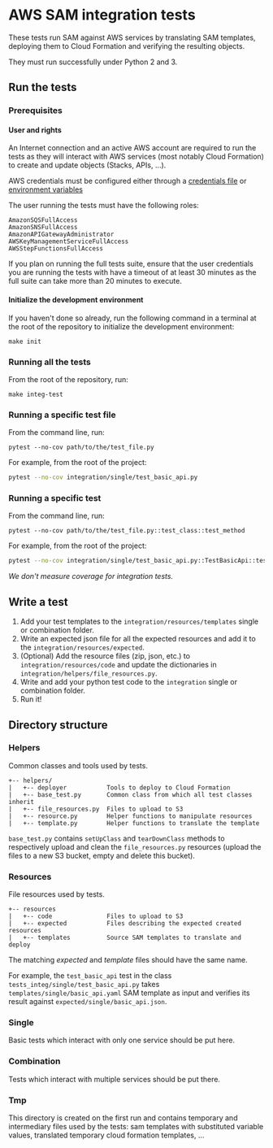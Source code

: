 # AWS SAM integration tests

These tests run SAM against AWS services by translating SAM templates, deploying them to Cloud Formation and verifying the resulting objects.

They must run successfully under Python 2 and 3.

## Run the tests

### Prerequisites

#### User and rights

An Internet connection and an active AWS account are required to run the tests as they will interact with AWS services (most notably Cloud Formation) to create and update objects (Stacks, APIs, ...).

AWS credentials must be configured either through a [credentials file](https://docs.aws.amazon.com/cli/latest/userguide/cli-configure-files.html) or [environment variables](https://docs.aws.amazon.com/cli/latest/userguide/cli-configure-envvars.html)

The user running the tests must have the following roles:

```
AmazonSQSFullAccess
AmazonSNSFullAccess
AmazonAPIGatewayAdministrator
AWSKeyManagementServiceFullAccess
AWSStepFunctionsFullAccess
```

If you plan on running the full tests suite, ensure that the user credentials you are running the tests with have a timeout of at least 30 minutes as the full suite can take more than 20 minutes to execute.

#### Initialize the development environment

If you haven't done so already, run the following command in a terminal at the root of the repository to initialize the development environment:

```
make init
```

### Running all the tests

From the root of the repository, run:

```
make integ-test
```

### Running a specific test file

From the command line, run:

```
pytest --no-cov path/to/the/test_file.py
```

For example, from the root of the project:

```sh
pytest --no-cov integration/single/test_basic_api.py
```

### Running a specific test

From the command line, run:

```
pytest --no-cov path/to/the/test_file.py::test_class::test_method
```

For example, from the root of the project:

```sh
pytest --no-cov integration/single/test_basic_api.py::TestBasicApi::test_basic_api
```

*We don't measure coverage for integration tests.*

## Write a test

1. Add your test templates to the `integration/resources/templates` single or combination folder.
2. Write an expected json file for all the expected resources and add it to the `integration/resources/expected`.
3. (Optional) Add the resource files (zip, json, etc.) to `integration/resources/code` and update the dictionaries in `integration/helpers/file_resources.py`.
4. Write and add your python test code to the `integration` single or combination folder.
5. Run it!

## Directory structure

### Helpers

Common classes and tools used by tests.

```
+-- helpers/
|   +-- deployer           Tools to deploy to Cloud Formation
|   +-- base_test.py       Common class from which all test classes inherit
|   +-- file_resources.py  Files to upload to S3
|   +-- resource.py        Helper functions to manipulate resources
|   +-- template.py        Helper functions to translate the template
```

`base_test.py` contains `setUpClass` and `tearDownClass` methods to respectively upload and clean the `file_resources.py` resources (upload the files to a new S3 bucket, empty and delete this bucket).

### Resources

File resources used by tests.

```
+-- resources
|   +-- code               Files to upload to S3
|   +-- expected           Files describing the expected created resources
|   +-- templates          Source SAM templates to translate and deploy
```

The matching *expected* and *template* files should have the same name.

For example, the `test_basic_api` test in the class `tests_integ/single/test_basic_api.py` takes `templates/single/basic_api.yaml` SAM template as input and verifies its result against `expected/single/basic_api.json`.

### Single

Basic tests which interact with only one service should be put here.

### Combination

Tests which interact with multiple services should be put there.

### Tmp

This directory is created on the first run and contains temporary and intermediary files used by the tests: sam templates with substituted variable values, translated temporary cloud formation templates, ...
